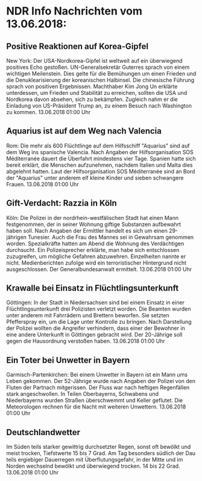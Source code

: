 # NDR Info Nachrichten vom 13.06.2018:


## Positive Reaktionen auf Korea-Gipfel
New York: Der USA-Nordkorea-Gipfel ist weltweit auf ein überwiegend positives Echo gestoßen. UN-Generalsekretär Guterres sprach von einem wichtigen Meilenstein. Dies gelte für die Bemühungen um einen Frieden und die Denuklearisierung der koreanischen Halbinsel. Die chinesische Führung sprach von positiven Ergebnissen. Machthaber Kim Jong Un erklärte unterdessen, um Frieden und Stabilität zu erreichen, sollten die USA und Nordkorea davon absehen, sich zu bekämpfen. Zugleich nahm er die Einladung von US-Präsident Trump an, zu einem Besuch nach Washington zu kommen. 13.06.2018 01:00 Uhr 

## Aquarius ist auf dem Weg nach Valencia
Rom: Die mehr als 600 Flüchtlinge auf dem Hilfsschiff "Aquarius" sind auf dem Weg ins spanische Valencia. Nach Angaben der Hilfsorganisation SOS Méditerranée dauert die Überfahrt mindestens vier Tage. Spanien hatte sich bereit erklärt, die Menschen aufzunehmen, nachdem Italien und Malta dies abgelehnt hatten. Laut der Hilfsorganisation SOS Méditerranée sind an Bord der "Aquarius" unter anderem elf kleine Kinder und sieben schwangere Frauen. 13.06.2018 01:00 Uhr 

## Gift-Verdacht: Razzia in Köln
Köln: Die Polizei in der nordrhein-westfälischen Stadt hat einen Mann festgenommen, der in seiner Wohnung giftige Substanzen aufbewahrt haben soll. Nach Angaben der Ermittler handelt es sich um einen 29-jährigen Tunesier. Auch die Frau des Mannes sei in Gewahrsam genommen worden. Spezialkräfte hatten am Abend die Wohnung des Verdächtigen durchsucht. Ein Polizeisprecher erklärte, man habe sich entschlossen zuzugreifen, um mögliche Gefahren abzuwehren. Einzelheiten nannte er nicht. Medienberichten zufolge wird ein terroristischer Hintergrund nicht ausgeschlossen. Der Generalbundesanwalt ermittelt. 13.06.2018 01:00 Uhr 

## Krawalle bei Einsatz in Flüchtlingsunterkunft
Göttingen: In der Stadt in Niedersachsen sind bei einem Einsatz in einer Flüchtlingsunterkunft drei Polizisten verletzt worden. Die Beamten wurden unter anderem mit Fahrrädern und Brettern beworfen. Sie setzten Pfefferspray ein, um die Lage unter Kontrolle zu bringen. Nach Darstellung der Polizei wollten die Angreifer verhindern, dass einer der Bewohner in eine andere Unterkunft in Göttingen gebracht wird. Der 20-Jährige soll gegen die Hausordnung verstoßen haben. 13.06.2018 01:00 Uhr 

## Ein Toter bei Unwetter in Bayern
Garmisch-Partenkirchen: Bei einem Unwetter in Bayern ist ein Mann ums Leben gekommen. Der 52-Jährige wurde nach Angaben der Polizei von den Fluten der Partnach mitgerissen. Der Fluss war nach heftigen Regenfällen stark angeschwollen. In Teilen Oberbayerns, Schwabens und Niederbayerns wurden Straßen überschwemmt und Keller geflutet. Die Meteorologen rechnen für die Nacht mit weiteren Unwettern. 13.06.2018 01:00 Uhr 

## Deutschlandwetter
Im Süden teils starker gewittrig durchsetzter Regen, sonst oft bewölkt und meist trocken, Tiefstwerte 15 bis 7 Grad. Am Tag besonders südlich der Dau teils ergiebiger Dauerregen mit Überflutungsgefahr, in der Mitte und im Norden wechselnd bewölkt und überwiegend trocken. 14 bis 22 Grad. 13.06.2018 01:00 Uhr 
